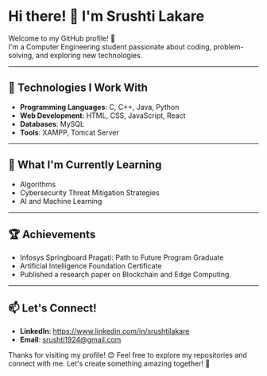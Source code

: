 # Hi there! 👋 I'm Srushti Lakare  

Welcome to my GitHub profile! 🌟  
I'm a Computer Engineering student passionate about coding, problem-solving, and exploring new technologies.  

---

## 🔧 Technologies I Work With
- **Programming Languages**: C, C++, Java, Python  
- **Web Development**: HTML, CSS, JavaScript, React  
- **Databases**: MySQL  
- **Tools**: XAMPP, Tomcat Server  

---

## 🌱 What I'm Currently Learning
- Algorithms  
- Cybersecurity Threat Mitigation Strategies  
- AI and Machine Learning
  
---

## 🏆 Achievements
- Infosys Springboard Pragati: Path to Future Program Graduate  
- Artificial Intelligence Foundation Certificate  
- Published a research paper on Blockchain and Edge Computing.  

---

## 📫 Let's Connect!
- **LinkedIn**:  https://www.linkedin.com/in/srushtilakare 
- **Email**: srushti1924@gmail.com

Thanks for visiting my profile! 😊 Feel free to explore my repositories and connect with me. Let's create something amazing together! 🚀
